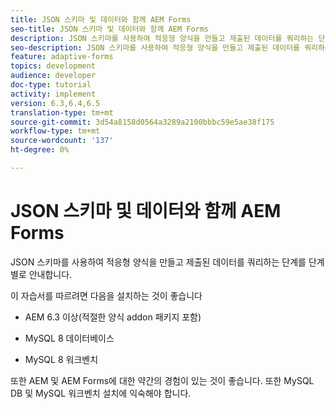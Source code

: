 ```yaml
---
title: JSON 스키마 및 데이터와 함께 AEM Forms
seo-title: JSON 스키마 및 데이터와 함께 AEM Forms
description: JSON 스키마를 사용하여 적응형 양식을 만들고 제출된 데이터를 쿼리하는 단계를 단계별로 안내합니다.
seo-description: JSON 스키마를 사용하여 적응형 양식을 만들고 제출된 데이터를 쿼리하는 단계를 단계별로 안내합니다.
feature: adaptive-forms
topics: development
audience: developer
doc-type: tutorial
activity: implement
version: 6.3,6.4,6.5
translation-type: tm+mt
source-git-commit: 3d54a8158d0564a3289a2100bbbc59e5ae38f175
workflow-type: tm+mt
source-wordcount: '137'
ht-degree: 0%

---
```



# JSON 스키마 및 데이터와 함께 AEM Forms

JSON 스키마를 사용하여 적응형 양식을 만들고 제출된 데이터를 쿼리하는 단계를 단계별로 안내합니다.

이 자습서를 따르려면 다음을 설치하는 것이 좋습니다

* AEM 6.3 이상(적절한 양식 addon 패키지 포함)

* MySQL 8 데이터베이스

* MySQL 8 워크벤치

또한 AEM 및 AEM Forms에 대한 약간의 경험이 있는 것이 좋습니다. 또한 MySQL DB 및 MySQL 워크벤치 설치에 익숙해야 합니다.


